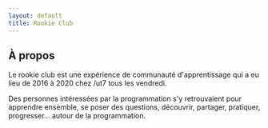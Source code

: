 ```yaml
---
layout: default
title: Rookie Club
---
```



## À propos

Le rookie club est une expérience de communauté d'apprentissage qui a eu lieu de 2016 à 2020 chez /ut7 tous les vendredi.

Des personnes intéressées par la programmation s'y retrouvaient pour apprendre ensemble, se poser des questions, découvrir, partager, pratiquer, progresser... autour de la programmation.


